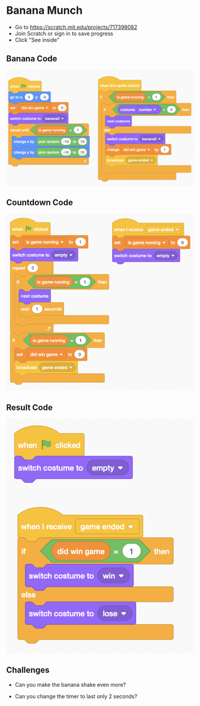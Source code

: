 # Banana Munch

- Go to https://scratch.mit.edu/projects/717398082
- Join Scratch or sign in to save progress
- Click "See inside"

## Banana Code

![](banana-code.png)

## Countdown Code

![](countdown-code.png)

## Result Code

![](result-code.png)

## Challenges

- Can you make the banana shake even more?

- Can you change the timer to last only 2 seconds?
